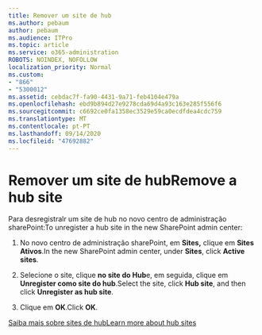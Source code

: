 ```yaml
---
title: Remover um site de hub
ms.author: pebaum
author: pebaum
ms.audience: ITPro
ms.topic: article
ms.service: o365-administration
ROBOTS: NOINDEX, NOFOLLOW
localization_priority: Normal
ms.custom:
- "866"
- "5300012"
ms.assetid: cebdac7f-fa90-4431-9a71-feb4104e479a
ms.openlocfilehash: ebd9b894d27e9278cda69d4a93c163e285f556f6
ms.sourcegitcommit: c6692ce0fa1358ec3529e59ca0ecdfdea4cdc759
ms.translationtype: MT
ms.contentlocale: pt-PT
ms.lasthandoff: 09/14/2020
ms.locfileid: "47692882"
---
```

# <a name="remove-a-hub-site"></a><span data-ttu-id="a962d-102">Remover um site de hub</span><span class="sxs-lookup"><span data-stu-id="a962d-102">Remove a hub site</span></span>

<span data-ttu-id="a962d-103">Para desregistralr um site de hub no novo centro de administração sharePoint:</span><span class="sxs-lookup"><span data-stu-id="a962d-103">To unregister a hub site in the new SharePoint admin center:</span></span>
  
1. <span data-ttu-id="a962d-104">No novo centro de administração sharePoint, em **Sites,** clique em **Sites Ativos**.</span><span class="sxs-lookup"><span data-stu-id="a962d-104">In the new SharePoint admin center, under **Sites**, click **Active sites**.</span></span>

2. <span data-ttu-id="a962d-105">Selecione o site, clique **no site do Hub**e, em seguida, clique em **Unregister como site do hub**.</span><span class="sxs-lookup"><span data-stu-id="a962d-105">Select the site, click **Hub site**, and then click **Unregister as hub site**.</span></span>

3. <span data-ttu-id="a962d-106">Clique em **OK**.</span><span class="sxs-lookup"><span data-stu-id="a962d-106">Click **OK**.</span></span>

[<span data-ttu-id="a962d-107">Saiba mais sobre sites de hub</span><span class="sxs-lookup"><span data-stu-id="a962d-107">Learn more about hub sites</span></span>](https://support.office.com/article/what-is-a-sharepoint-hub-site-fe26ae84-14b7-45b6-a6d1-948b3966427f)
  